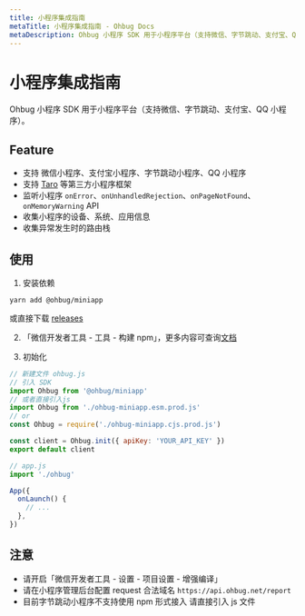 ```yaml
---
title: 小程序集成指南
metaTitle: 小程序集成指南 - Ohbug Docs
metaDescription: Ohbug 小程序 SDK 用于小程序平台（支持微信、字节跳动、支付宝、QQ 小程序）。
---
```


# 小程序集成指南

Ohbug 小程序 SDK 用于小程序平台（支持微信、字节跳动、支付宝、QQ 小程序）。

## Feature

- 支持 微信小程序、支付宝小程序、字节跳动小程序、QQ 小程序
- 支持 [Taro](https://taro.aotu.io/) 等第三方小程序框架
- 监听小程序 `onError`、`onUnhandledRejection`、`onPageNotFound`、`onMemoryWarning` API
- 收集小程序的设备、系统、应用信息
- 收集异常发生时的路由栈

## 使用

1. 安装依赖

```shell
yarn add @ohbug/miniapp
```

或直接下载 [releases](https://github.com/ohbug-org/ohbug-miniapp/releases)

2. 「微信开发者工具 - 工具 - 构建 npm」，更多内容可查询[文档](https://developers.weixin.qq.com/miniprogram/dev/devtools/npm.html)

3. 初始化

```javascript
// 新建文件 ohbug.js
// 引入 SDK
import Ohbug from '@ohbug/miniapp'
// 或者直接引入js
import Ohbug from './ohbug-miniapp.esm.prod.js'
// or
const Ohbug = require('./ohbug-miniapp.cjs.prod.js')

const client = Ohbug.init({ apiKey: 'YOUR_API_KEY' })
export default client
```

```javascript
// app.js
import './ohbug'

App({
  onLaunch() {
    // ...
  },
})
```

## 注意

- 请开启「微信开发者工具 - 设置 - 项目设置 - 增强编译」
- 请在小程序管理后台配置 request 合法域名 `https://api.ohbug.net/report`
- 目前字节跳动小程序不支持使用 npm 形式接入 请直接引入 js 文件
